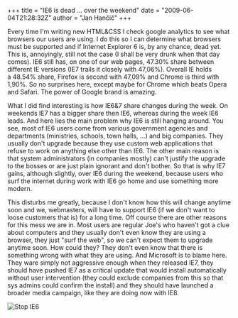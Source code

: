 +++
title = "IE6 is dead ... over the weekend"
date = "2009-06-04T21:28:32Z"
author = "Jan Hančič"
+++

Every time I'm writing new HTML&CSS I check google analytics to see what browsers our users are using. I do this so I can determine what browsers must be supported and if Internet Explorer 6 is, by any chance, dead yet. This is, annoyingly, still not the case (I shall be very drunk when that day comes). IE6 still has, on one of our web pages, 47.30% share between different IE versions (IE7 trails it closely with 47,06%). Overall IE holds a 48.54% share, Firefox is second with 47,09% and Chrome is third with 1,90%.
So no surprises here, except maybe for Chrome which beats Opera and Safari. The power of Google brand is amazing.

What I did find interesting is how IE6&7 share changes during the week. On weekends IE7 has a bigger share then IE6, whereas during the week IE6 leads. And here lies the main problem why IE6 is still hanging around. You see, most of IE6 users come from various government agencies and departments (ministries, schools, town halls, ...) and big companies. They usually don't upgrade because they use custom web applications that refuse to work on anything else other than IE6. The other main reason is that system administrators (in companies mostly) can't justify the upgrade to the bosses or are just plain ignorant and don't bother. So that is why IE7 gains, although slightly, over IE6 during the weekend, because users who surf the internet during work with IE6 go home and use something more modern.

This disturbs me greatly, because I don't know how this will change anytime soon and we, webmasters, will have to support IE6 (if we don't want to loose customers that is) for a long time.
Off course there are other reasons for this mess we are in. Most users are regular Joe's who haven't got a clue about computers and they usually don't even know they are using a browser, they just "surf the web", so we can't expect them to upgrade anytime soon. How could they? They don't even know that there is something wrong with what they are using. And Microsoft is to blame here. They ware simply not aggressive enough when they released IE7, they should have pushed IE7 as a critical update that would install automatically without user intervention (they could exclude companies from this so that sys admins could confirm the install) and they should have launched a broader media campaign, like they are doing now with IE8.

![Stop IE6](/post_images/stopie6.jpg)
